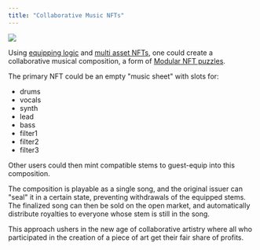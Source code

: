 ```yaml
---
title: "Collaborative Music NFTs"
---
```


![](../../static/img/post_imgs/music.png)

Using [equipping logic](/lego25-equippable) and [multi asset NFTs](/lego2-multi-resource), one could
create a collaborative musical composition, a form of [Modular NFT puzzles](/usecases/puzzles).

The primary NFT could be an empty "music sheet" with slots for:

- drums
- vocals
- synth
- lead
- bass
- filter1
- filter2
- filter3

Other users could then mint compatible stems to guest-equip into this composition.

The composition is playable as a single song, and the original issuer can "seal" it in a certain
state, preventing withdrawals of the equipped stems. The finalized song can then be sold on the open
market, and automatically distribute royalties to everyone whose stem is still in the song.

This approach ushers in the new age of collaborative artistry where all who participated in the
creation of a piece of art get their fair share of profits.
